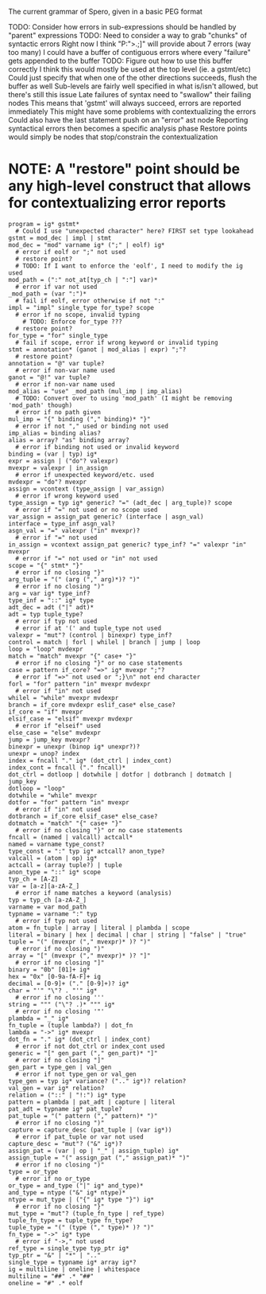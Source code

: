 The current grammar of Spero, given in a basic PEG format

TODO: Consider how errors in sub-expressions should be handled by "parent" expressions
TODO: Need to consider a way to grab "chunks" of syntactic errors
  Right now I think "P:">.;]" will provide about 7 errors (way too many)
	I could have a buffer of contiguous errors where every "failure" gets appended to the buffer
	  TODO: Figure out how to use this buffer correctly
		  I think this would mostly be used at the top level (ie. a gstmt/etc)
			  Could just specify that when one of the other directions succeeds, flush the buffer as well
			  Sub-levels are fairly well specified in what is/isn't allowed, but there's still this issue
	Late failures of syntax need to "swallow" their failing nodes
	  This means that 'gstmt' will always succeed, errors are reported immediately
		This might have some problems with contextualizing the errors
	Could also have the last statement push on an "error" ast node
	  Reporting syntactical errors then becomes a specific analysis phase
		Restore points would simply be nodes that stop/constrain the contextualization
# NOTE: A "restore" point should be any high-level construct that allows for contextualizing error reports

	program = ig* gstmt*
	  # Could I use "unexpected character" here? FIRST set type lookahead
	gstmt = mod_dec | impl | stmt
	mod_dec = "mod" varname ig* (";" | eolf) ig*
	  # error if eolf or ";" not used
	  # restore point?
	  # TODO: If I want to enforce the 'eolf', I need to modify the ig used
	mod_path = (":" not_at[typ_ch | ":"] var)*
	  # error if var not used
	_mod_path = (var ":")*
	  # fail if eolf, error otherwise if not ":"
	impl = "impl" single_type for_type? scope
	  # error if no scope, invalid typing
		# TODO: Enforce for_type ???
	  # restore point?
	for_type = "for" single_type
	  # fail if scope, error if wrong keyword or invalid typing
	stmt = annotation* (ganot | mod_alias | expr) ";"?
	  # restore point?
	annotation = "@" var tuple?
	  # error if non-var name used
	ganot = "@!" var tuple?
	  # error if non-var name used
	mod_alias = "use" _mod_path (mul_imp | imp_alias)
	  # TODO: Convert over to using 'mod_path' (I might be removing 'mod_path' though)
	  # error if no path given
	mul_imp = "{" binding ("," binding)* "}"
	  # error if not "," used or binding not used
	imp_alias = binding alias?
	alias = array? "as" binding array?
	  # error if binding not used or invalid keyword
	binding = (var | typ) ig*
	expr = assign | ("do"? valexpr)
	mvexpr = valexpr | in_assign
	  # error if unexpected keyword/etc. used
	mvdexpr = "do"? mvexpr
	assign = vcontext (type_assign | var_assign)
	  # error if wrong keyword used
	type_assign = typ ig* generic? "=" (adt_dec | arg_tuple)? scope
	  # error if "=" not used or no scope used
	var_assign = assign_pat generic? (interface | asgn_val)
	interface = type_inf asgn_val?
	asgn_val = "=" valexpr ("in" mvexpr)?
	  # error if "=" not used
	in_assign = vcontext assign_pat generic? type_inf? "=" valexpr "in" mvexpr
	  # error if "=" not used or "in" not used
	scope = "{" stmt* "}"
	  # error if no closing "}"
	arg_tuple = "(" (arg ("," arg)*)? ")"
	  # error if no closing ")"
	arg = var ig* type_inf?
	type_inf = "::" ig* type
	adt_dec = adt ("|" adt)*
	adt = typ tuple_type?
	  # error if typ not used
	  # error if at '(' and tuple_type not used
	valexpr = "mut"? (control | binexpr) type_inf?
	control = match | forl | whilel | branch | jump | loop
	loop = "loop" mvdexpr
	match = "match" mvexpr "{" case+ "}"
	  # error if no closing "}" or no case statements
	case = pattern if_core? "=>" ig* mvexpr ";"?
	  # error if "=>" not used or ";}\n" not end character
	forl = "for" pattern "in" mvexpr mvdexpr
	  # error if "in" not used
	whilel = "while" mvexpr mvdexpr
	branch = if_core mvdexpr eslif_case* else_case?
	if_core = "if" mvexpr
	elsif_case = "elsif" mvexpr mvdexpr
	  # error if "elseif" used
	else_case = "else" mvdexpr
	jump = jump_key mvexpr?
	binexpr = unexpr (binop ig* unexpr?)?
	unexpr = unop? index
	index = fncall "." ig* (dot_ctrl | index_cont)
	index_cont = fncall ("." fncall)*
	dot_ctrl = dotloop | dotwhile | dotfor | dotbranch | dotmatch | jump_key
	dotloop = "loop"
	dotwhile = "while" mvexpr
	dotfor = "for" pattern "in" mvexpr
	  # error if "in" not used
	dotbranch = if_core elsif_case* else_case?
	dotmatch = "match" "{" case+ "}"
	  # error if no closing "}" or no case statements
	fncall = (named | valcall) actcall*
    named = varname type_const?
	type_const = ":" typ ig* actcall? anon_type?
	valcall = (atom | op) ig*
	actcall = (array tuple?) | tuple
	anon_type = "::" ig* scope
	typ_ch = [A-Z]
	var = [a-z][a-zA-Z_]
	  # error if name matches a keyword (analysis)
	typ = typ_ch [a-zA-Z_]
	varname = var mod_path
	typname = varname ":" typ
	  # error if typ not used
	atom = fn_tuple | array | literal | plambda | scope
	literal = binary | hex | decimal | char | string | "false" | "true"
	tuple = "(" (mvexpr ("," mvexpr)* )? ")"
	  # error if no closing ")"
	array = "[" (mvexpr ("," mvexpr)* )? "]"
	  # error if no closing "]"
	binary = "0b" [01]+ ig*
	hex = "0x" [0-9a-fA-F]+ ig
	decimal = [0-9]+ ("." [0-9]+)? ig*
	char = "'" "\"? . "'" ig*
	  # error if no closing '''
	string = """ ("\"? .)* """ ig*
	  # error if no closing '"'
	plambda = "_" ig*
	fn_tuple = (tuple lambda?) | dot_fn
	lambda = "->" ig* mvexpr
	dot_fn = "." ig* (dot_ctrl | index_cont)
	  # error if not dot_ctrl or index_cont used
	generic = "[" gen_part ("," gen_part)* "]"
	  # error if no closing "]"
	gen_part = type_gen | val_gen
	  # error if not type_gen or val_gen
	type_gen = typ ig* variance? (".." ig*)? relation?
	val_gen = var ig* relation?
	relation = ("::" | "!:") ig* type
	pattern = plambda | pat_adt | capture | literal
	pat_adt = typname ig* pat_tuple?
	pat_tuple = "(" pattern ("," pattern)* ")"
	  # error if no closing ")"
	capture = capture_desc (pat_tuple | (var ig*))
	  # error if pat_tuple or var not used
	capture_desc = "mut"? ("&" ig*)?
	assign_pat = (var | op | "_" | assign_tuple) ig*
	assign_tuple = "(" assign_pat ("," assign_pat)* ")"
	  # error if no closing ")"
	type = or_type
	  # error if no or_type
	or_type = and_type ("|" ig* and_type)*
	and_type = ntype ("&" ig* ntype)*
	ntype = mut_type | ("{" ig* type "}") ig*
	  # error if no closing "}"
	mut_type = "mut"? (tuple_fn_type | ref_type)
	tuple_fn_type = tuple_type fn_type?
	tuple_type = "(" (type ("," type)* )? ")"
	fn_type = "->" ig* type
	  # error if "->," not used
	ref_type = single_type typ_ptr ig*
	typ_ptr = "&" | "*" | ".."
	single_type = typname ig* array ig*?
    ig = multiline | oneline | whitespace
	multiline = "##" .* "##"
	oneline = "#" .* eolf
